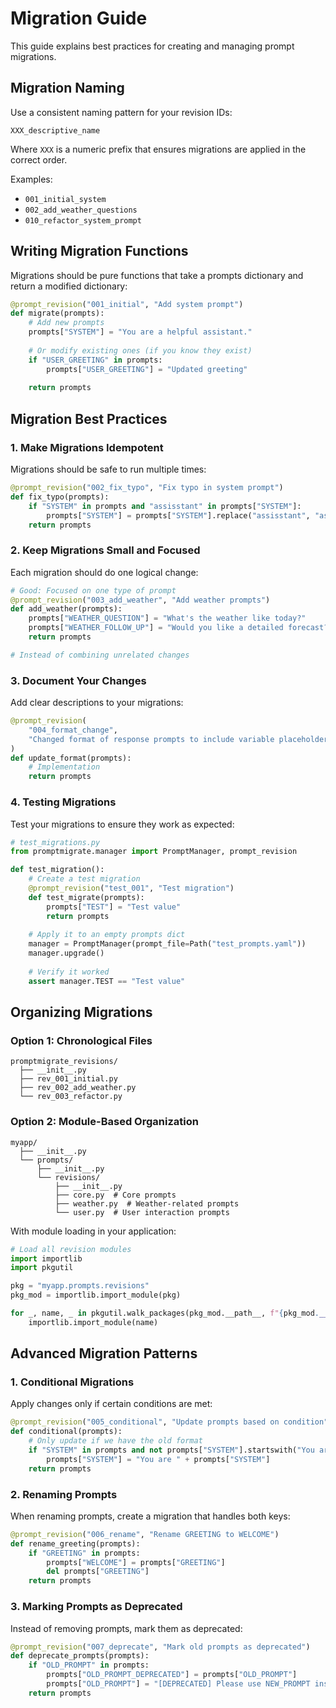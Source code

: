 # Migration Guide

This guide explains best practices for creating and managing prompt migrations.

## Migration Naming

Use a consistent naming pattern for your revision IDs:

```
XXX_descriptive_name
```

Where `XXX` is a numeric prefix that ensures migrations are applied in the correct order.

Examples:
- `001_initial_system`
- `002_add_weather_questions`
- `010_refactor_system_prompt`

## Writing Migration Functions

Migrations should be pure functions that take a prompts dictionary and return a modified dictionary:

```python
@prompt_revision("001_initial", "Add system prompt")
def migrate(prompts):
    # Add new prompts
    prompts["SYSTEM"] = "You are a helpful assistant."
    
    # Or modify existing ones (if you know they exist)
    if "USER_GREETING" in prompts:
        prompts["USER_GREETING"] = "Updated greeting"
        
    return prompts
```

## Migration Best Practices

### 1. Make Migrations Idempotent

Migrations should be safe to run multiple times:

```python
@prompt_revision("002_fix_typo", "Fix typo in system prompt")
def fix_typo(prompts):
    if "SYSTEM" in prompts and "assisstant" in prompts["SYSTEM"]:
        prompts["SYSTEM"] = prompts["SYSTEM"].replace("assisstant", "assistant")
    return prompts
```

### 2. Keep Migrations Small and Focused

Each migration should do one logical change:

```python
# Good: Focused on one type of prompt
@prompt_revision("003_add_weather", "Add weather prompts")
def add_weather(prompts):
    prompts["WEATHER_QUESTION"] = "What's the weather like today?"
    prompts["WEATHER_FOLLOW_UP"] = "Would you like a detailed forecast?"
    return prompts

# Instead of combining unrelated changes
```

### 3. Document Your Changes

Add clear descriptions to your migrations:

```python
@prompt_revision(
    "004_format_change", 
    "Changed format of response prompts to include variable placeholders"
)
def update_format(prompts):
    # Implementation
    return prompts
```

### 4. Testing Migrations

Test your migrations to ensure they work as expected:

```python
# test_migrations.py
from promptmigrate.manager import PromptManager, prompt_revision

def test_migration():
    # Create a test migration
    @prompt_revision("test_001", "Test migration")
    def test_migrate(prompts):
        prompts["TEST"] = "Test value"
        return prompts
    
    # Apply it to an empty prompts dict
    manager = PromptManager(prompt_file=Path("test_prompts.yaml"))
    manager.upgrade()
    
    # Verify it worked
    assert manager.TEST == "Test value"
```

## Organizing Migrations

### Option 1: Chronological Files

```
promptmigrate_revisions/
  ├── __init__.py
  ├── rev_001_initial.py
  ├── rev_002_add_weather.py
  └── rev_003_refactor.py
```

### Option 2: Module-Based Organization

```
myapp/
  ├── __init__.py
  └── prompts/
      ├── __init__.py
      └── revisions/
          ├── __init__.py
          ├── core.py  # Core prompts
          ├── weather.py  # Weather-related prompts
          └── user.py  # User interaction prompts
```

With module loading in your application:

```python
# Load all revision modules
import importlib
import pkgutil

pkg = "myapp.prompts.revisions"
pkg_mod = importlib.import_module(pkg)

for _, name, _ in pkgutil.walk_packages(pkg_mod.__path__, f"{pkg_mod.__name__}."):
    importlib.import_module(name)
```

## Advanced Migration Patterns

### 1. Conditional Migrations

Apply changes only if certain conditions are met:

```python
@prompt_revision("005_conditional", "Update prompts based on condition")
def conditional(prompts):
    # Only update if we have the old format
    if "SYSTEM" in prompts and not prompts["SYSTEM"].startswith("You are"):
        prompts["SYSTEM"] = "You are " + prompts["SYSTEM"]
    return prompts
```

### 2. Renaming Prompts

When renaming prompts, create a migration that handles both keys:

```python
@prompt_revision("006_rename", "Rename GREETING to WELCOME")
def rename_greeting(prompts):
    if "GREETING" in prompts:
        prompts["WELCOME"] = prompts["GREETING"]
        del prompts["GREETING"]
    return prompts
```

### 3. Marking Prompts as Deprecated

Instead of removing prompts, mark them as deprecated:

```python
@prompt_revision("007_deprecate", "Mark old prompts as deprecated")
def deprecate_prompts(prompts):
    if "OLD_PROMPT" in prompts:
        prompts["OLD_PROMPT_DEPRECATED"] = prompts["OLD_PROMPT"]
        prompts["OLD_PROMPT"] = "[DEPRECATED] Please use NEW_PROMPT instead. " + prompts["OLD_PROMPT"]
    return prompts
```
